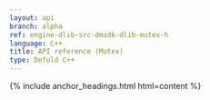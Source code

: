 ```yaml
---
layout: api
branch: alpha
ref: engine-dlib-src-dmsdk-dlib-mutex-h
language: C++
title: API reference (Mutex)
type: Defold C++
---
```

{% include anchor_headings.html html=content %}